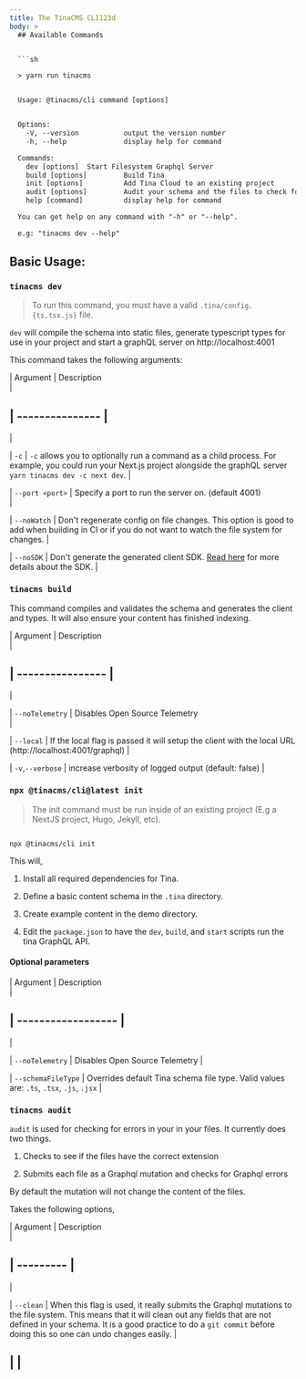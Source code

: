 ```yaml
---
title: The TinaCMS CLI123d
body: >
  ## Available Commands


  ```sh

  > yarn run tinacms


  Usage: @tinacms/cli command [options]


  Options:
    -V, --version           output the version number
    -h, --help              display help for command

  Commands:
    dev [options]  Start Filesystem Graphql Server
    build [options]         Build Tina
    init [options]          Add Tina Cloud to an existing project
    audit [options]         Audit your schema and the files to check for errors
    help [command]          display help for command

  You can get help on any command with "-h" or "--help".

  e.g: "tinacms dev --help"

  ```


  ## Basic Usage:


  ### `tinacms dev`


  > To run this command, you must have a valid `.tina/config.{ts,tsx.js}` file.


  `dev` will compile the schema into static files, generate typescript types for
  use in your project and start a graphQL server on http://localhost:4001


  This command takes the following arguments:


  | Argument        |
  Description                                                                                                                                                                 
  |

  | --------------- |
  ----------------------------------------------------------------------------------------------------------------------------------------------------------------------------
  |

  | `-c`            | `-c` allows you to optionally run a command as a child
  process. For example, you could run your Next.js project alongside the graphQL
  server `yarn tinacms dev -c next dev`. |

  | `--port <port>` | Specify a port to run the server on. (default
  4001)                                                                                                                         
  |

  | `--noWatch`     | Don't regenerate config on file changes. This option is
  good to add when building in CI or if you do not want to watch the file system
  for changes.                          |

  | `--noSDK`       | Don't generate the generated client SDK. [Read
  here](/docs/graphql/client/ "") for more details about the
  SDK.                                                                  |


  ### `tinacms build`


  This command compiles and validates the schema and generates the client and
  types. It will also ensure your content has finished indexing.


  | Argument         |
  Description                                                                                            
  |

  | ---------------- |
  -------------------------------------------------------------------------------------------------------
  |

  | `--noTelemetry`  | Disables Open Source
  Telemetry                                                                         
  |

  | `--local`        | If the local flag is passed it will setup the client with
  the local URL (http://localhost:4001/graphql) |

  | `-v`,`--verbose` | increase verbosity of logged output (default:
  false)                                                    |


  ### `npx @tinacms/cli@latest init`


  > The init command must be run inside of an existing project (E.g a NextJS
  project, Hugo, Jekyll, etc).


  ```bash,copy

  npx @tinacms/cli init

  ```


  This will,


  1. Install all required dependencies for Tina.

  2. Define a basic content schema in the `.tina` directory.

  3. Create example content in the demo directory.

  4. Edit the `package.json` to have the `dev`, `build`, and `start` scripts run
  the tina GraphQL API.


  #### Optional parameters


  | Argument           |
  Description                                                                            
  |

  | ------------------ |
  ---------------------------------------------------------------------------------------
  |

  | `--noTelemetry`    | Disables Open Source
  Telemetry                                                          |

  | `--schemaFileType` | Overrides default Tina schema file type. Valid values
  are: `.ts`, `.tsx`, `.js`, `.jsx` |


  ### `tinacms audit`


  `audit` is used for checking for errors in your in your files. It currently
  does two things.


  1. Checks to see if the files have the correct extension

  2. Submits each file as a Graphql mutation and checks for Graphql errors


  By default the mutation will not change the content of the files.


  Takes the following options,


  | Argument  |
  Description                                                                                                                                                                                                                                                       
  |

  | --------- |
  ------------------------------------------------------------------------------------------------------------------------------------------------------------------------------------------------------------------------------------------------------------------
  |

  | `--clean` | When this flag is used, it really submits the Graphql mutations
  to the file system. This means that it will clean out any fields that are not
  defined in your schema. It is a good practice to do a `git commit` before
  doing this so one can undo changes easily. |

  |           |
---
```


